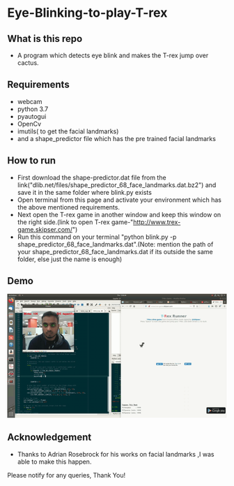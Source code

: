 # Eye-Blinking-to-play-T-rex
## What is this repo
- A program which detects eye blink and makes the T-rex jump over cactus.
## Requirements
- webcam
- python 3.7
- pyautogui
- OpenCv
- imutils( to get the facial landmarks)
- and a shape_predictor file which has the pre trained facial landmarks
## How to run
- First download the shape-predictor.dat file from the link("dlib.net/files/shape_predictor_68_face_landmarks.dat.bz2") and save it in the same folder where blink.py exists
- Open terminal from this page and activate your environment which has the above mentioned requirements.
- Next open the T-rex game in another window and keep this window on the right side.(link to open T-rex game-"http://www.trex-game.skipser.com/")
- Run this command on your terminal "python blink.py -p shape_predictor_68_face_landmarks.dat".(Note: mention the path of your shape_predictor_68_face_landmarks.dat if its outside the same folder, else just the name is enough)
## Demo
!["DEMO"](demo/demo.gif)
## Acknowledgement
- Thanks to Adrian Rosebrock for his works on facial landmarks ,I was able to make this happen.

Please notify for any queries, Thank You!
